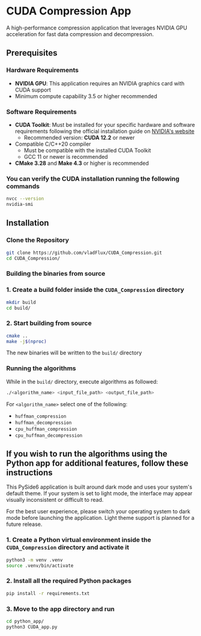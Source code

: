 # CUDA Compression App

A high-performance compression application that leverages NVIDIA GPU acceleration for fast data compression and
decompression.

## Prerequisites

### Hardware Requirements

- **NVIDIA GPU**: This application requires an NVIDIA graphics card with CUDA support
- Minimum compute capability 3.5 or higher recommended

### Software Requirements

- **CUDA Toolkit**: Must be installed for your specific hardware and software requirements following the official
  installation guide on [NVIDIA's website](https://developer.nvidia.com/cuda-downloads)
    - Recommended version: **CUDA 12.2** or newer
- Compatible C/C++20 compiler
    - Must be compatible with the installed CUDA Toolkit
    - GCC 11 or newer is recommended
- **CMake 3.28** and **Make 4.3** or higher is recommended

### You can verify the CUDA installation running the following commands

```bash
nvcc --version
nvidia-smi
```

## Installation

### Clone the Repository

```bash
git clone https://github.com/vladFlux/CUDA_Compression.git
cd CUDA_Compression/
```

### Building the binaries from source

### 1. Create a build folder inside the ``CUDA_Compression`` directory

```bash
mkdir build
cd build/
```

### 2. Start building from source

```bash
cmake ..
make -j$(nproc)
```

The new binaries will be written to the ``build/`` directory

### Running the algorithms

While in the ``build/`` directory, execute algorithms as followed:

```bash
./<algorithm_name> <input_file_path> <output_file_path>
```

For ``<algorithm_name>`` select one of the following:

- ``huffman_compression``
- ``huffman_decompression``
- ``cpu_huffman_compression``
- ``cpu_huffman_decompression``

## If you wish to run the algorithms using the Python app for additional features, follow these instructions

This PySide6 application is built around dark mode and uses your system's default theme. If your system is set to
light mode, the interface may appear visually inconsistent or difficult to read.

For the best user experience, please switch your operating system to dark mode before launching the application.
Light theme support is planned for a future release.

### 1. Create a Python virtual environment inside the ``CUDA_Compression`` directory and activate it

```bash
python3 -m venv .venv
source .venv/bin/activate
```

### 2. Install all the required Python packages

```bash
pip install -r requirements.txt 
```

### 3. Move to the app directory and run

```bash
cd python_app/
python3 CUDA_app.py
```
